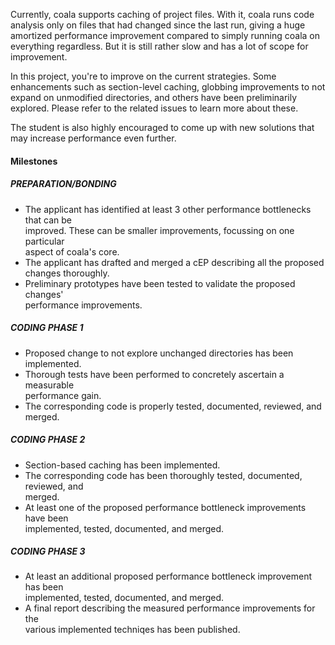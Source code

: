 Currently, coala supports caching of project files. With it, coala runs
code analysis only on files that had changed since the last run, giving a
huge amortized performance improvement compared to simply running coala on
everything regardless. But it is still rather slow and has a lot of scope
for improvement.

In this project, you're to improve on the current strategies. Some enhancements
such as section-level caching, globbing improvements to not expand on
unmodified directories, and others have been preliminarily explored. Please
refer to the related issues to learn more about these.

The student is also highly encouraged to come up with new solutions that may
increase performance even further.

#### Milestones

##### PREPARATION/BONDING

* The applicant has identified at least 3 other performance bottlenecks that can be  
  improved. These can be smaller improvements, focussing on one particular  
  aspect of coala's core.
* The applicant has drafted and merged a cEP describing all the proposed  
  changes thoroughly.
* Preliminary prototypes have been tested to validate the proposed changes'  
  performance improvements.

##### CODING PHASE 1

* Proposed change to not explore unchanged directories has been implemented.
* Thorough tests have been performed to concretely ascertain a measurable  
  performance gain.
* The corresponding code is properly tested, documented, reviewed, and merged.

##### CODING PHASE 2

* Section-based caching has been implemented.
* The corresponding code has been thoroughly tested, documented, reviewed, and  
  merged.
* At least one of the proposed performance bottleneck improvements have been  
  implemented, tested, documented, and merged.

##### CODING PHASE 3

* At least an additional proposed performance bottleneck improvement has been  
  implemented, tested, documented, and merged.
* A final report describing the measured performance improvements for the  
  various implemented techniqes has been published.
